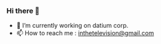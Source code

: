 ### Hi there 👋

- 🔭 I’m currently working on datium corp.
- 📫 How to reach me : inthetelevision@gmail.com
